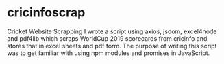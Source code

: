 # cricinfoscrap
Cricket Website Scrapping
I wrote a script using axios, jsdom, excel4node and pdf4lib which scraps WorldCup 2019 scorecards from cricinfo and stores that in excel sheets and pdf form. The purpose of writing this script was to get familiar with using npm modules and promises in JavaScript.
